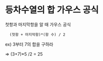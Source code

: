 # 등차수열의 합 가우스 공식


첫항과 마지막항을 알 때 가우스 공식

```
  (첫항 + 마지막항)*(항 수) / 2
```


ex) 3부터 7의 합을 구하라

 => (3+7)*5 /2 = 25
